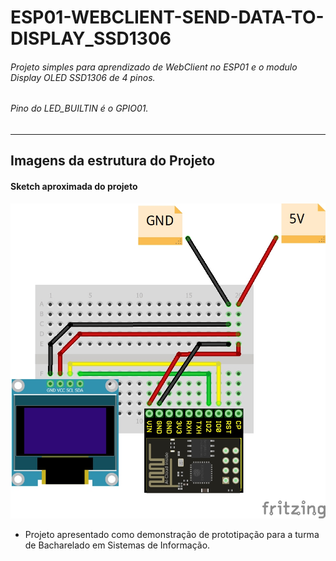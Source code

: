 # ESP01-WEBCLIENT-SEND-DATA-TO-DISPLAY_SSD1306

###### Projeto simples para aprendizado de WebClient no ESP01 e o modulo Display OLED SSD1306 de 4 pinos.
###### Pino do LED_BUILTIN é o GPIO01.
--------

## Imagens da estrutura do Projeto
#### Sketch aproximada do projeto

![](/ESP01_DISPLAY.jpg)

* Projeto apresentado como demonstração de prototipação para a turma de Bacharelado em Sistemas de Informação.
